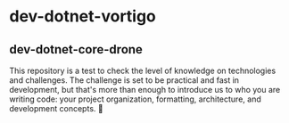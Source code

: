 # dev-dotnet-vortigo 

## dev-dotnet-core-drone

This repository is a test to check the level of knowledge on technologies and challenges.
The challenge is set to be practical and fast in development, but that's more than enough to introduce us to who you are writing code: your project organization, formatting, architecture, and development concepts. 🤘
